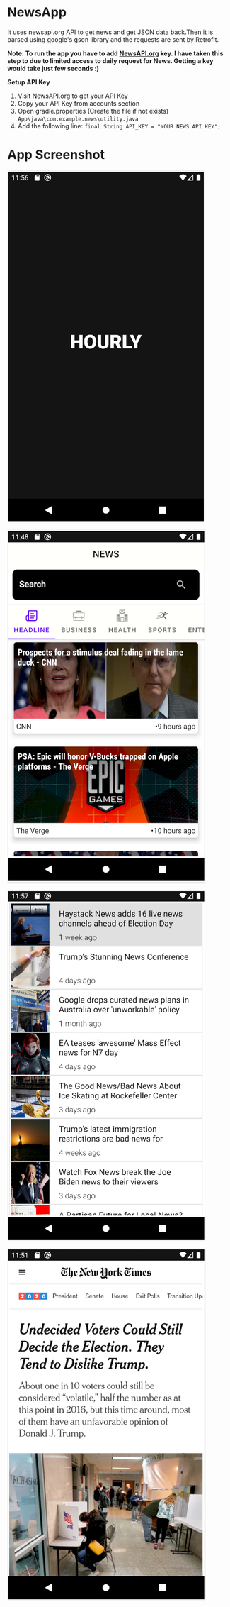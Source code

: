 # NewsApp
It uses newsapi.org API to get news and get JSON data back.Then it is parsed using google's gson library and the requests are sent by Retrofit.

**Note: To run the app you have to add [NewsAPI.org](https://newsapi.org/) key. I have taken this step to due to limited access to daily request for News. Getting a key would take just few seconds :)**

**Setup API Key**

1. Visit NewsAPI.org to get your API Key
2. Copy your API Key from accounts section
3. Open gradle.properties (Create the file if not exists)
   `App\java\com.example.news\utility.java`
4. Add the following line:
    `final String API_KEY = "YOUR NEWS API KEY";`


# App Screenshot
![](Images/1.PNG)



![](Images/image2.PNG)

![](Images/3.PNG)

![](Images/image4.PNG)
